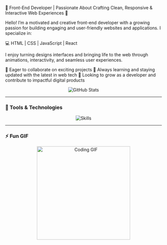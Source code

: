🌟 Front-End Developer | Passionate About Crafting Clean, Responsive & Interactive Web Experiences 🌟

Hello! I’m a motivated and creative front-end developer with a growing passion for building engaging and user-friendly websites and applications. I specialize in:

💻 HTML | CSS | JavaScript | React

I enjoy turning designs interfaces and bringing life to the web through animations, interactivity, and seamless user experiences.

🔹 Eager to collaborate on exciting projects
🔹 Always learning and staying updated with the latest in web tech
🔹 Looking to grow as a developer and contribute to impactful digital products

<p align="center">
  <img src="https://github-readme-stats.vercel.app/api?username=yourusername&show_icons=true&theme=radical" alt="GitHub Stats" />
</p>

---

### 🔧 Tools & Technologies

<p align="center">
  <img src="https://skillicons.dev/icons?i=html,css,js,react,vscode,git" alt="Skills" />
</p>

---

### ⚡ Fun GIF

<p align="center">
  <img src="https://media.giphy.com/media/qgQUggAC3Pfv687qPC/giphy.gif" width="300" alt="Coding GIF">
</p>
